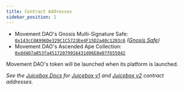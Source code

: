 ```yaml
---
title: Contract Addresses
sidebar_position: 1
---
```


- Movement DAO's Gnosis Multi-Signature Safe: [`0x143cC0A996De329C1C5723Ee4F15D2a40c1203c6`](https://etherscan.io/address/0x143cC0A996De329C1C5723Ee4F15D2a40c1203c6) *([Gnosis Safe](https://gnosis-safe.io/app/eth:0x143cC0A996De329C1C5723Ee4F15D2a40c1203c6/balances))*
- Movement DAO's Ascended Ape Collection: [`0xdd407a053fa45172079916431d06E8e07f655042`](https://etherscan.io/token/0xdd407a053fa45172079916431d06e8e07f655042)

Movement DAO's token will be launched when its platform is launched.

*See the [Juicebox Docs](https://info.juicebox.money) for [Juicebox v1](https://info.juicebox.money/dev/protocol-v1/resources/contract-addresses) and [Juicebox v2](https://info.juicebox.money/dev/resources/addresses) contract addresses.*

